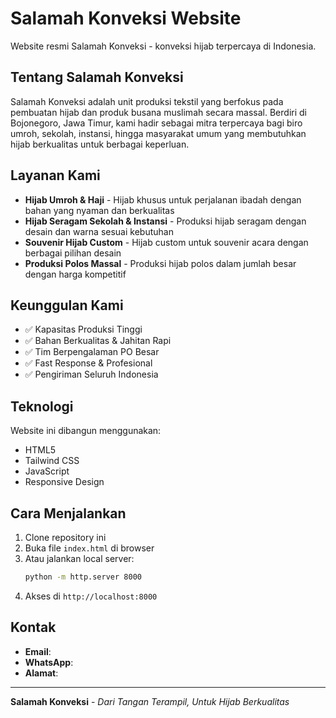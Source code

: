 # Salamah Konveksi Website

Website resmi Salamah Konveksi - konveksi hijab terpercaya di Indonesia.

## Tentang Salamah Konveksi

Salamah Konveksi adalah unit produksi tekstil yang berfokus pada pembuatan hijab dan produk busana muslimah secara massal. Berdiri di Bojonegoro, Jawa Timur, kami hadir sebagai mitra terpercaya bagi biro umroh, sekolah, instansi, hingga masyarakat umum yang membutuhkan hijab berkualitas untuk berbagai keperluan.

## Layanan Kami

- **Hijab Umroh & Haji** - Hijab khusus untuk perjalanan ibadah dengan bahan yang nyaman dan berkualitas
- **Hijab Seragam Sekolah & Instansi** - Produksi hijab seragam dengan desain dan warna sesuai kebutuhan
- **Souvenir Hijab Custom** - Hijab custom untuk souvenir acara dengan berbagai pilihan desain
- **Produksi Polos Massal** - Produksi hijab polos dalam jumlah besar dengan harga kompetitif

## Keunggulan Kami

- ✅ Kapasitas Produksi Tinggi
- ✅ Bahan Berkualitas & Jahitan Rapi
- ✅ Tim Berpengalaman PO Besar
- ✅ Fast Response & Profesional
- ✅ Pengiriman Seluruh Indonesia

## Teknologi

Website ini dibangun menggunakan:
- HTML5
- Tailwind CSS
- JavaScript
- Responsive Design

## Cara Menjalankan

1. Clone repository ini
2. Buka file `index.html` di browser
3. Atau jalankan local server:
   ```bash
   python -m http.server 8000
   ```
4. Akses di `http://localhost:8000`

## Kontak

- **Email**:
- **WhatsApp**:
- **Alamat**:

---

**Salamah Konveksi** - *Dari Tangan Terampil, Untuk Hijab Berkualitas*